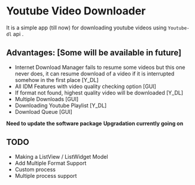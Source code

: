 # Youtube Video Downloader
It is a simple app (till now) for downloading youtube videos using `Youtube-dl` api .

## Advantages: [Some will be available in future]
* Internet Download Manager fails to resume some videos but this one never does, it can resume download of a video if it is interrupted somehow in the first place [Y_DL]
* All IDM Features with video quality checking option [GUI]
* If format not found, highest quality video will be downloaded [Y_DL]
* Multiple Downloads [GUI]
* Downloading Youtube Playlist [Y_DL]
* Download Queue [GUI]



**Need to update the software package**
**Upgradation currently going on**

## TODO
* Making a ListView / ListWidget Model
* Add Multiple Format Support
* Custom process
* Multiple process support
